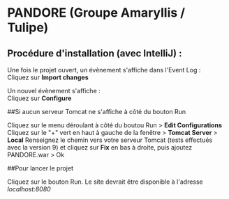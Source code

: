 # PANDORE (Groupe Amaryllis / Tulipe)

## Procédure d'installation (avec IntelliJ) :

Une fois le projet ouvert, un évènement s'affiche dans l'Event Log : <br>
Cliquez sur **Import changes**

Un nouvel évènement s'affiche :<br>
Cliquez sur **Configure**<br>

##Si aucun serveur Tomcat ne s'affiche à côté du bouton Run

Cliquez sur le menu déroulant à côté du boutou Run > **Edit Configurations** <br>
Cliquez sur le "+" vert en haut à gauche de la fenêtre > **Tomcat Server** > **Local**
Renseignez le chemin vers votre serveur Tomcat (tests effectués avec la version 9) et cliquez sur **Fix** en bas à droite, puis ajoutez PANDORE.war > Ok <br>

##Pour lancer le projet

Cliquez sur le bouton Run. Le site devrait être disponible à l'adresse *localhost:8080*
